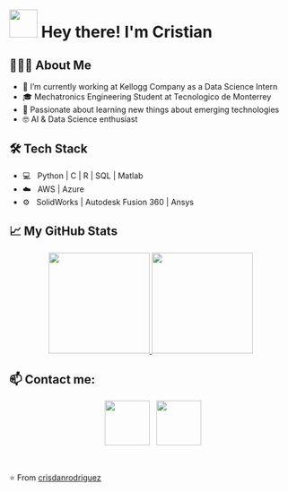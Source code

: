 <h1> <img src="https://media2.giphy.com/media/KGMzZvWa5su2O5LCVR/giphy.gif?cid=6c09b95211i01yzibtax7bavnouv04uu7q8ncyhv9xga4wye&rid=giphy.gif&ct=s" width="50px"> Hey there! I'm Cristian </h1>

<h2> 👨🏻‍💻 About Me </h2>

- 🔭 I’m currently working at Kellogg Company as a Data Science Intern
- 🎓 Mechatronics Engineering Student at Tecnologico de Monterrey
- 🌱 Passionate about learning new things about emerging technologies
- 🤓 AI & Data Science enthusiast


<h2>🛠 Tech Stack</h2>

- 💻 &nbsp; Python | C | R | SQL | Matlab  
- ☁️ &nbsp; AWS | Azure  
- ⚙️ &nbsp; SolidWorks | Autodesk Fusion 360 | Ansys  

<h2>📈 My GitHub Stats</h2>

<p align="center">
<a href="https://github.com/crisdanrodriguez">
  <img height="180em" src="https://github-readme-stats.vercel.app/api?username=crisdanrodriguez&include_all_commits=true&count_private=true&theme=nord&show_icons=true" />
  <img height="180em" src="https://github-readme-stats.vercel.app/api/top-langs/?username=crisdanrodriguez&theme=nord&layout=compact" />
</a>
</p align='center'>

<h2> 📫 Contact me: </h2>

<p align="center">
&nbsp; <a href="https://www.linkedin.com/in/crisdanrodriguez" target="_blank" rel="noopener noreferrer"><img src="https://img.icons8.com/plasticine/100/000000/linkedin.png" width="80" /></a>
&nbsp; <a href="mailto:crisdanrodvaz@gmail.com" target="_blank" rel="noopener noreferrer"><img src="https://img.icons8.com/plasticine/100/000000/gmail.png"  width="80" /></a>
</p align='center'>

</br>

⭐️ From [crisdanrodriguez](https://github.com/crisdanrodriguez)
